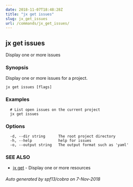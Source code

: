 ```yaml
---
date: 2018-11-07T18:48:28Z
title: "jx get issues"
slug: jx_get_issues
url: /commands/jx_get_issues/
---
```

## jx get issues

Display one or more issues

### Synopsis

Display one or more issues for a project.

```
jx get issues [flags]
```

### Examples

```
  # List open issues on the current project
  jx get issues
```

### Options

```
  -d, --dir string      The root project directory
  -h, --help            help for issues
  -o, --output string   The output format such as 'yaml'
```

### SEE ALSO

* [jx get](/commands/jx_get/)	 - Display one or more resources

###### Auto generated by spf13/cobra on 7-Nov-2018
